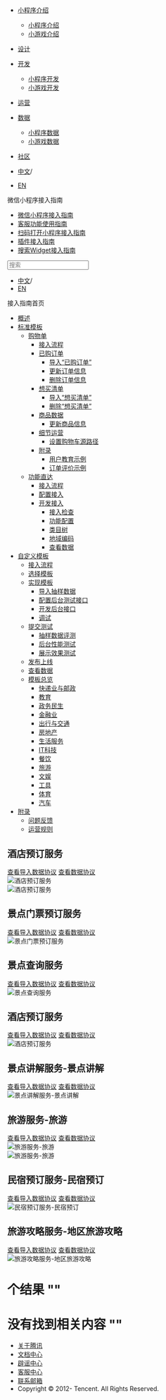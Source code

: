 <div class="book with-summary">

<div class="head">

<div class="head_box">

# [](javascript:; "_('微信公众平台 小程序')")

<div class="header_ctrls">

*   [小程序介绍](javascript:;)
    *   [小程序介绍](https://developers.weixin.qq.com/miniprogram/introduction/index.html?t=18111219)
    *   [小游戏介绍](https://developers.weixin.qq.com/minigame/introduction/index.html?t=18111219)
*   [设计](https://developers.weixin.qq.com/miniprogram/design/index.html?t=18111219)
*   [开发](javascript:;)
    *   [小程序开发](https://developers.weixin.qq.com/miniprogram/dev/index.html?t=18111219)
    *   [小游戏开发](https://developers.weixin.qq.com/minigame/dev/index.html?t=18111219)
*   [运营](https://developers.weixin.qq.com/miniprogram/product/index.html?t=18111219)
*   [数据](javascript:;)
    *   [小程序数据](https://developers.weixin.qq.com/miniprogram/analysis/index.html?t=18111219)
    *   [小游戏数据](https://developers.weixin.qq.com/minigame/analysis/index.html?t=18111219)
*   [社区](https://developers.weixin.qq.com/)

*   [中文](https://developers.weixin.qq.com/miniprogram/introduction/widget/template/class/231.html?t=18111219)<span class="split-line">/</span>
*   [EN](https://developers.weixin.qq.com/miniprogram/en/introduction/widget/template/class/231.html?t=18111219)

</div>

</div>

</div>

<div class="sub_nav_box">

<div class="sub_nav_inner">

<div class="book-summary-opr" id="js-book-summary-opr"><a class="book-summary-btn"></a></div>

<div class="top_sub_nav">

<div class="top_title_wap"><span class="icon_title icon_doc"></span>

微信小程序接入指南

</div>

*   [微信小程序接入指南](../../../)
*   [客服功能使用指南](../../../custom.html)
*   [扫码打开小程序接入指南](../../../qrcode.html)
*   [插件接入指南](../../../plugin.html)
*   [搜索Widget接入指南](../../)

</div>

<div id="book-search-input" role="search">

<form><label for="search-input" class="search-icon" id="js-search-icon"></label><input type="text" id="search-input" name="search-input" placeholder="搜索"> </form>

</div>

*   [中文](https://developers.weixin.qq.com/miniprogram/introduction/widget/template/class/231.html?t=18111219)<span class="split-line">/</span>
*   [EN](https://developers.weixin.qq.com/miniprogram/en/introduction/widget/template/class/231.html?t=18111219)

</div>

</div>

<div class="book-summary">

<div class="book-summary-home" id="js-summary-home"><a><span class="icon_home_s icon_doc"></span><span class="s_title_2">接入指南首页</span></a></div>

<nav role="navigation">

*   [概述](../../)
*   [标准模板](../../)
    *   [购物单](../../order/)
        *   [接入流程](../../order/guide/guide.html)
        *   [已购订单](../../order/quickstart/orderlist/import.html)
            *   [导入“已购订单”](../../order/quickstart/orderlist/import.html)
            *   [更新订单信息](../../order/quickstart/orderlist/update.html)
            *   [删除订单信息](../../order/quickstart/orderlist/delete.html)
        *   [想买清单](../../order/quickstart/cartlist/import.html)
            *   [导入“想买清单”](../../order/quickstart/cartlist/import.html)
            *   [删除“想买清单”](../../order/quickstart/cartlist/delete.html)
        *   [商品数据](../../order/quickstart/goods/update.html)
            *   [更新商品信息](../../order/quickstart/goods/update.html)
        *   [细节运营](../../order/quickstart/manage/shoppingcart_path.html)
            *   [设置购物车源路径](../../order/quickstart/manage/shoppingcart_path.html)
        *   [附录](../../order/quickstart/example/userteach.html)
            *   [用户教育示例](../../order/quickstart/example/userteach.html)
            *   [订单评价示例](../../order/quickstart/example/ordercomment.html)
    *   [功能直达](../../func-widget/)
        *   [接入流程](../../func-widget/guide/overview.html)
        *   [配置接入](../../func-widget/guide/)
        *   [开发接入](../../func-widget/quickstart/)
            *   [接入检查](../../func-widget/quickstart/apply.html)
            *   [功能配置](../../func-widget/quickstart/submit.html)
            *   [类目树](../../func-widget/quickstart/category.html)
            *   [地域编码](../../func-widget/quickstart/citycode.html)
            *   [查看数据](../../func-widget/quickstart/data.html)
*   [自定义模板](../../custom/)
    *   [接入流程](../../custom/guide/overview.html)
    *   [选择模板](../../custom/quickstart/apply/pick.html)
    *   [实现模板](../../custom/quickstart/implement/)
        *   [导入抽样数据](../../custom/quickstart/implement/import/)
        *   [配置后台测试接口](../../custom/quickstart/implement/testconfig.html)
        *   [开发后台接口](../../custom/quickstart/implement/server/overview.html)
        *   [调试](../../custom/quickstart/implement/debug.html)
    *   [提交测试](../../custom/quickstart/test/)
        *   [抽样数据评测](../../custom/quickstart/test/datatest.html)
        *   [后台性能测试](../../custom/quickstart/test/stresstest.html)
        *   [展示效果测试](../../custom/quickstart/test/uitest.html)
    *   [发布上线](../../custom/quickstart/release.html)
    *   [查看数据](../../custom/quickstart/dataview/)
    *   [模板总览](../custom.html)
        *   [快递业与邮政](./1.html)
        *   [教育](./8.html)
        *   [政务民生](./52.html)
        *   [金融业](./99.html)
        *   [出行与交通](./110.html)
        *   [房地产](./135.html)
        *   [生活服务](./150.html)
        *   [IT科技](./210.html)
        *   [餐饮](./220.html)
        *   [旅游](./231.html)
        *   [文娱](./275.html)
        *   [工具](./287.html)
        *   [体育](./674.html)
        *   [汽车](./882.html)
*   [附录](../../appendix/feedback.html)
    *   [问题反馈](../../appendix/feedback.html)
    *   [运营规则](../../appendix/rule.html)

</nav>

</div>

<div class="book-body">

<div class="body-inner">

<div class="page-wrapper" tabindex="-1" role="main">

<div class="page-inner">

<div id="book-search-results">

<div class="search-noresults">

<section class="normal markdown-section">

# 酒店预订服务

[查看导入数据协议](https://wsad.weixin.qq.com/wsad/zh_CN/htmledition/widget-categories/html/categories/15/import_protocol.html) [查看数据协议](https://wsad.weixin.qq.com/wsad/zh_CN/htmledition/widget-categories/html/categories/15/protocol.html)  
![酒店预订服务](../assets/15/29.jpg "酒店预订服务")  
![酒店预订服务](../assets/15/43.jpg "酒店预订服务")  

# 景点门票预订服务

[查看导入数据协议](https://wsad.weixin.qq.com/wsad/zh_CN/htmledition/widget-categories/html/categories/16/import_protocol.html) [查看数据协议](https://wsad.weixin.qq.com/wsad/zh_CN/htmledition/widget-categories/html/categories/16/protocol.html)  
![景点门票预订服务](../assets/16/41.jpg "景点门票预订服务")  

# 景点查询服务

[查看导入数据协议](https://wsad.weixin.qq.com/wsad/zh_CN/htmledition/widget-categories/html/categories/64/import_protocol.html) [查看数据协议](https://wsad.weixin.qq.com/wsad/zh_CN/htmledition/widget-categories/html/categories/64/protocol.html)  
![景点查询服务](../assets/64/53.jpg "景点查询服务")  

# 酒店预订服务

[查看导入数据协议](https://wsad.weixin.qq.com/wsad/zh_CN/htmledition/widget-categories/html/categories/68/import_protocol.html) [查看数据协议](https://wsad.weixin.qq.com/wsad/zh_CN/htmledition/widget-categories/html/categories/68/protocol.html)  
![酒店预订服务](../assets/68/42.jpg "酒店预订服务")  

# 景点讲解服务-景点讲解

[查看导入数据协议](https://wsad.weixin.qq.com/wsad/zh_CN/htmledition/widget-categories/html/categories/11016/import_protocol.html) [查看数据协议](https://wsad.weixin.qq.com/wsad/zh_CN/htmledition/widget-categories/html/categories/11016/protocol.html)  
![景点讲解服务-景点讲解](../assets/11016/79.jpg "景点讲解服务-景点讲解")  

# 旅游服务-旅游

[查看导入数据协议](https://wsad.weixin.qq.com/wsad/zh_CN/htmledition/widget-categories/html/categories/11055/import_protocol.html) [查看数据协议](https://wsad.weixin.qq.com/wsad/zh_CN/htmledition/widget-categories/html/categories/11055/protocol.html)  
![旅游服务-旅游](../assets/11055/30.jpg "旅游服务-旅游")  
![旅游服务-旅游](../assets/11055/31.jpg "旅游服务-旅游")  

# 民宿预订服务-民宿预订

[查看导入数据协议](https://wsad.weixin.qq.com/wsad/zh_CN/htmledition/widget-categories/html/categories/11062/import_protocol.html) [查看数据协议](https://wsad.weixin.qq.com/wsad/zh_CN/htmledition/widget-categories/html/categories/11062/protocol.html)  
![民宿预订服务-民宿预订](../assets/11062/116.jpg "民宿预订服务-民宿预订")  

# 旅游攻略服务-地区旅游攻略

[查看导入数据协议](https://wsad.weixin.qq.com/wsad/zh_CN/htmledition/widget-categories/html/categories/11076/import_protocol.html) [查看数据协议](https://wsad.weixin.qq.com/wsad/zh_CN/htmledition/widget-categories/html/categories/11076/protocol.html)  
![旅游攻略服务-地区旅游攻略](../assets/11076/129.jpg "旅游攻略服务-地区旅游攻略")  

</section>

</div>

<div class="search-results">

<div class="has-results">

# <span class="search-results-count"></span>个结果 "<span class="search-query"></span>"

</div>

<div class="no-results">

# 没有找到相关内容 "<span class="search-query"></span>"

</div>

</div>

</div>

</div>

</div>

<div class="foot" id="footer">

*   [关于腾讯](https://www.tencent.com/)
*   [文档中心](https://developers.weixin.qq.com/miniprogram/introduction/index.html)
*   [辟谣中心](https://mp.weixin.qq.com/cgi-bin/opshowpage?action=dispelinfo)
*   [客服中心](https://kf.qq.com/product/wx_xcx.html)
*   [联系邮箱](mailto:weixinmp@qq.com)
*   Copyright © 2012-<span id="s_copyright_year"></span> Tencent. All Rights Reserved.

</div>

</div>

[](./220.html)[](./275.html)</div>

</div>
